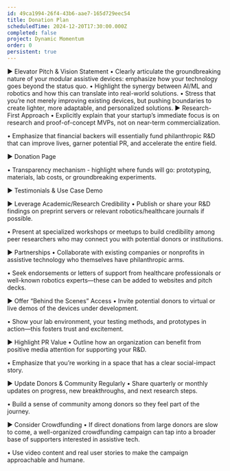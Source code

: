 ```yaml
---
id: 49ca1994-26f4-43b6-aae7-165d729eec54
title: Donation Plan
scheduledTime: 2024-12-20T17:30:00.000Z
completed: false
project: Dynamic Momentum
order: 0
persistent: true
---
```


▶ Elevator Pitch & Vision Statement • Clearly articulate the groundbreaking nature of your modular assistive devices: emphasize how your technology goes beyond the status quo.
• Highlight the synergy between AI/ML and robotics and how this can translate into real-world solutions.
• Stress that you’re not merely improving existing devices, but pushing boundaries to create lighter, more adaptable, and personalized solutions.
▶ Research-First Approach
• Explicitly explain that your startup’s immediate focus is on research and proof-of-concept MVPs, not on near-term commercialization.

• Emphasize that financial backers will essentially fund philanthropic R&D that can improve lives, garner potential PR, and accelerate the entire field.

▶ Donation Page

• Transparency mechanism - highlight where funds will go: prototyping, materials, lab costs, or groundbreaking experiments.

▶ Testimonials & Use Case Demo

▶ Leverage Academic/Research Credibility
• Publish or share your R&D findings on preprint servers or relevant robotics/healthcare journals if possible.

• Present at specialized workshops or meetups to build credibility among peer researchers who may connect you with potential donors or institutions.

▶ Partnerships
• Collaborate with existing companies or nonprofits in assistive technology who themselves have philanthropic arms.

• Seek endorsements or letters of support from healthcare professionals or well-known robotics experts—these can be added to websites and pitch decks.

▶ Offer “Behind the Scenes” Access
• Invite potential donors to virtual or live demos of the devices under development.

• Show your lab environment, your testing methods, and prototypes in action—this fosters trust and excitement.

▶ Highlight PR Value
• Outline how an organization can benefit from positive media attention for supporting your R&D.

• Emphasize that you’re working in a space that has a clear social-impact story.

▶ Update Donors & Community Regularly
• Share quarterly or monthly updates on progress, new breakthroughs, and next research steps.

• Build a sense of community among donors so they feel part of the journey.

▶ Consider Crowdfunding
• If direct donations from large donors are slow to come, a well-organized crowdfunding campaign can tap into a broader base of supporters interested in assistive tech.

• Use video content and real user stories to make the campaign approachable and humane.